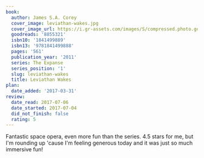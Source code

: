 ```yaml
---
book:
  author: James S.A. Corey
  cover_image: leviathan-wakes.jpg
  cover_image_url: https://i.gr-assets.com/images/S/compressed.photo.goodreads.com/books/1411013134l/8855321._SX98_.jpg
  goodreads: '8855321'
  isbn10: '1841499889'
  isbn13: '9781841499888'
  pages: '561'
  publication_year: '2011'
  series: The Expanse
  series_position: '1'
  slug: leviathan-wakes
  title: Leviathan Wakes
plan:
  date_added: '2017-03-31'
review:
  date_read: 2017-07-06
  date_started: 2017-07-04
  did_not_finish: false
  rating: 5
---
```


Fantastic space opera, even more fun than the series. 4.5 stars for me, but I'm rounding up 'cause I'm feeling generous today and it was just so much immersive fun!
